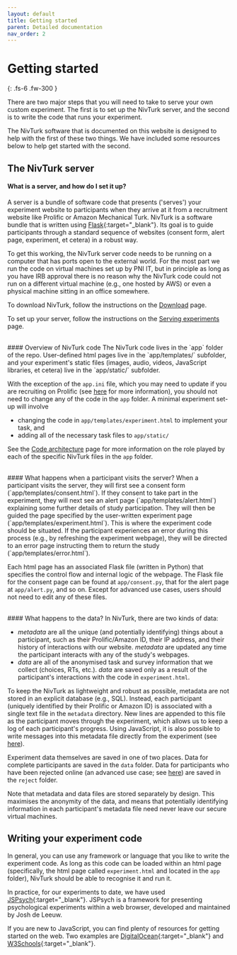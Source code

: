 ```yaml
---
layout: default
title: Getting started
parent: Detailed documentation
nav_order: 2
---
```


# Getting started

{: .fs-6 .fw-300 }

There are two major steps that you will need to take to serve your own custom experiment. The first is to set up the NivTurk server, and the second is to write the code that runs your experiment.

The NivTurk software that is documented on this website is designed to help with the first of these two things. We have included some resources below to help get started with the second.

## The NivTurk server

#### What is a server, and how do I set it up?
A server is a bundle of software code that presents ('serves') your experiment website to participants when they arrive at it from a recruitment website like Prolific or Amazon Mechanical Turk. NivTurk is a software bundle that is written using [Flask](https://flask.palletsprojects.com/en/1.1.x/){:target="_blank"}. Its goal is to guide participants through a standard sequence of websites (consent form, alert page, experiment, et cetera) in a robust way.

To get this working, the NivTurk server code needs to be running on a computer that has ports open to the external world. For the most part we run the code on virtual machines set up by PNI IT, but in principle as long as you have IRB approval there is no reason why the NivTurk code could not run on a different virtual machine (e.g., one hosted by AWS) or even a physical machine sitting in an office somewhere.

To download NivTurk, follow the instructions on the [Download](../download) page.

To set up your server, follow the instructions on the [Serving experiments](../serving/) page.

<br>
#### Overview of NivTurk code
The NivTurk code lives in the `app` folder of the repo. User-defined html pages live in the `app/templates/` subfolder, and your experiment's static files (images, audio, videos, JavaScript libraries, et cetera) live in the `app/static/` subfolder.

With the exception of the `app.ini` file, which you may need to update if you are recruiting on Prolific (see [here](../prolific) for more information), you should not need to change any of the code in the `app` folder. A minimal experiment set-up will involve

- changing the code in `app/templates/experiment.html` to implement your task, and
- adding all of the necessary task files to `app/static/`

See the [Code architecture](../architecture/) page for more information on the role played by each of the specific NivTurk files in the `app` folder.

<br>
#### What happens when a participant visits the server?
When a participant visits the server, they will first see a consent form (`app/templates/consent.html`). If they consent to take part in the experiment, they will next see an alert page (`app/templates/alert.html`) explaining some further details of study participation. They will then be guided the page specified by the user-written experiment page (`app/templates/experiment.html`). This is where the experiment code should be situated. If the participant experiences an error during this process (e.g., by refreshing the experiment webpage), they will be directed to an error page instructing them to return the study (`app/templates/error.html`).

Each html page has an associated Flask file (written in Python) that specifies the control flow and internal logic of the webpage. The Flask file for the consent page can be found at `app/consent.py`, that for the alert page at `app/alert.py`, and so on. Except for advanced use cases, users should not need to edit any of these files.

<br>
#### What happens to the data?
In NivTurk, there are two kinds of data:

- _metadata_ are all the unique (and potentially identifying) things about a participant, such as their Prolific/Amazon ID, their IP address, and their history of interactions with our website. _metadata_ are updated any time the participant interacts with any of the study's webpages.
- _data_ are all of the anonymised task and survey information that we collect (choices, RTs, etc.). _data_ are saved only as a result of the participant's interactions with the code in `experiment.html`.

To keep the NivTurk as lightweight and robust as possible, metadata are not stored in an explicit database (e.g., SQL). Instead, each participant (uniquely identified by their Prolific or Amazon ID) is associated with a single text file in the `metadata` directory. New lines are appended to this file as the participant moves through the experiment, which allows us to keep a log of each participant's progress. Using JavaScript, it is also possible to write messages into this metadata file directly from the experiment (see [here](/nivturk/docs/cookbook/message-pass)).

Experiment data themselves are saved in one of two places. Data for complete participants are saved in the `data` folder. Data for participants who have been rejected online (an advanced use case; see [here](/nivturk/docs/cookbook/online-rejection)) are saved in the `reject` folder.

Note that metadata and data files are stored separately by design. This maximises the anonymity of the data, and means that potentially identifying information in each participant's metadata file need never leave our secure virtual machines.


## Writing your experiment code

In general, you can use any framework or language that you like to write the experiment code. As long as this code can be loaded within an html page (specifically, the html page called `experiment.html` and located in the `app` folder), NivTurk should be able to recognise it and run it.

In practice, for our experiments to date, we have used [JSPsych](https://www.jspsych.org/){:target="_blank"}. JSPsych is a framework for presenting psychological experiments within a web browser, developed and maintained by Josh de Leeuw.

If you are new to JavaScript, you can find plenty of resources for getting started on the web. Two examples are [DigitalOcean](https://www.digitalocean.com/community/tutorial_series/how-to-code-in-javascript){:target="_blank"} and [W3Schools](https://www.w3schools.com/js/){:target="_blank"}.
